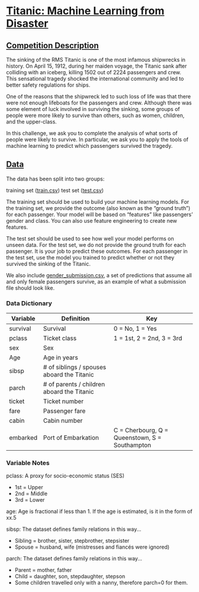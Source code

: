 # [Titanic: Machine Learning from Disaster](https://www.kaggle.com/c/titanic)

## [Competition Description](https://www.kaggle.com/c/titanic#description)

The sinking of the RMS Titanic is one of the most infamous shipwrecks in
history.  On April 15, 1912, during her maiden voyage, the Titanic sank after
colliding with an iceberg, killing 1502 out of 2224 passengers and crew. This
sensational tragedy shocked the international community and led to better safety
regulations for ships.

One of the reasons that the shipwreck led to such loss of life was that there
were not enough lifeboats for the passengers and crew. Although there was some
element of luck involved in surviving the sinking, some groups of people were
more likely to survive than others, such as women, children, and the
upper-class.

In this challenge, we ask you to complete the analysis of what sorts of people
were likely to survive. In particular, we ask you to apply the tools of machine
learning to predict which passengers survived the tragedy.


## [Data](https://www.kaggle.com/c/titanic/data)

The data has been split into two groups:

training set ([train.csv](https://www.kaggle.com/c/titanic/download/train.csv))
test set ([test.csv](https://www.kaggle.com/c/titanic/download/test.csv))

The training set should be used to build your machine learning models. For the
training set, we provide the outcome (also known as the “ground truth”) for each
passenger. Your model will be based on “features” like passengers’ gender and
class. You can also use feature engineering to create new features.

The test set should be used to see how well your model performs on unseen data.
For the test set, we do not provide the ground truth for each passenger. It is
your job to predict these outcomes. For each passenger in the test set, use the
model you trained to predict whether or not they survived the sinking of the
Titanic.

We also include
[gender_submission.csv](https://www.kaggle.com/c/titanic/download/gender_submission.csv),
a set of predictions that assume all and only female passengers survive, as an
example of what a submission file should look like.

### Data Dictionary

|Variable|Definition|Key|
|--------|----------|---|
|survival|Survival|0 = No, 1 = Yes|
|pclass|Ticket class|1 = 1st, 2 = 2nd, 3 = 3rd|
|sex|Sex|
|Age|Age in years|
|sibsp|# of siblings / spouses aboard the Titanic|
|parch|# of parents / children aboard the Titanic|
|ticket|Ticket number|
|fare|Passenger fare|
|cabin|Cabin number|
|embarked|Port of Embarkation|C = Cherbourg, Q = Queenstown, S = Southampton|

### Variable Notes

pclass: A proxy for socio-economic status (SES)
- 1st = Upper
- 2nd = Middle
- 3rd = Lower

age: Age is fractional if less than 1. If the age is estimated, is it in the form of xx.5

sibsp: The dataset defines family relations in this way...
- Sibling = brother, sister, stepbrother, stepsister
- Spouse = husband, wife (mistresses and fiancés were ignored)

parch: The dataset defines family relations in this way...
- Parent = mother, father
- Child = daughter, son, stepdaughter, stepson
- Some children travelled only with a nanny, therefore parch=0 for them.
